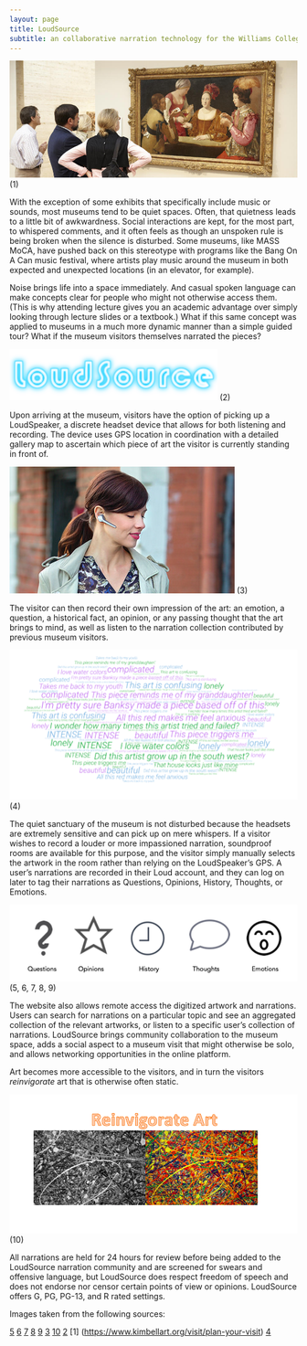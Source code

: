 ```yaml
---
layout: page
title: LoudSource
subtitle: an collaborative narration technology for the Williams College Art Museum
---
```


![Visitors](visitors.jpg)
(1)


With the exception of some exhibits that specifically include music or sounds, most museums tend to be quiet spaces. Often, that quietness leads to a little bit of awkwardness. Social interactions are kept, for the most part, to whispered comments, and it often feels as though an unspoken rule is being broken when the silence is disturbed. Some museums, like MASS MoCA, have pushed back on this stereotype with programs like the Bang On A Can music festival, where artists play music around the museum in both expected and unexpected locations (in an elevator, for example). 

Noise brings life into a space immediately. And casual spoken language can make concepts clear for people who might not otherwise access them. (This is why attending lecture gives you an academic advantage over simply looking through lecture slides or a textbook.)
What if this same concept was applied to museums in a much more dynamic manner than a simple guided tour? What if the museum
visitors themselves narrated the pieces?

![Logo](logo.png)
(2)
	
  Upon arriving at the museum, visitors have the option of picking up a LoudSpeaker, a discrete headset device that allows
  for both listening and recording. The device uses GPS location in coordination with a detailed gallery map to ascertain which piece of art the visitor is currently standing in front of. 
  
  ![Bluetooth](bluetooth.png)
  (3)
  
  The visitor can then record their own impression of the art: 
  an emotion, a question, a historical fact, an opinion, or any passing thought that the art brings to mind, as well as listen
  to the narration collection contributed by previous museum visitors.
  
  ![Words](wordart1.png)
  (4)
  
  The quiet sanctuary of the museum is not disturbed because the headsets are extremely sensitive and can pick up on mere 
whispers. If a visitor wishes to record a louder or more impassioned narration, soundproof rooms are available for this 
purpose, and the visitor simply manually selects the artwork in the room rather than relying on the LoudSpeaker’s GPS. 
A user’s narrations are recorded in their Loud account, and they can log on later to tag their narrations as Questions, 
Opinions, History, Thoughts, or Emotions. 

![Tags](tags.png)
(5, 6, 7, 8, 9)

The website also allows remote access the digitized artwork and narrations. 
Users can search for narrations on a particular topic and see an aggregated collection of the relevant artworks, or listen to a specific user’s collection of narrations. LoudSource brings community collaboration to the museum space, adds a social aspect to a museum visit that might otherwise be solo, and allows networking opportunities in the online platform. 

Art becomes more accessible to the visitors, and in turn the visitors *reinvigorate* art that is otherwise often static.

![Reinvigorate](reinvigorate.png)
(10)

All narrations are held for 24 hours for review before being added to the LoudSource narration community and are screened 
for swears and offensive language, but LoudSource does respect freedom of speech and does not endorse nor censor 
certain points of view or opinions. LoudSource offers G, PG, PG-13, and R rated settings.

Images taken from the following sources:

[5](https://www.iconfinder.com/icons/118617/mark_question_icon)
[6](https://www.iconfinder.com/icons/1654367/favorite_mark_opinion_rating_star_icon)
[7](https://www.iconfinder.com/icons/2124148/app_emotion_essential_ui_icon)
[8](https://www.iconfinder.com/icons/370072/alarm_alert_clock_event_history_schedule_time_icon)
[9](https://www.iconfinder.com/icons/925926/bubble_chat_conversation_friends_talk_icon)
[3](https://www.flickr.com/photos/plantronicsgermany/12655054665/in/photolist-khhsRF-2Qzn4a-aEcTgE-HgctS2-2oSgYj-65iUW4-eCjW9-4Jcc2s-2kz3A2-SR9Ld3-aDrDjF-27yVVQM-e5hbVm-CKov1M-UWqKvw-DEUFxz-qNtanJ-5btGYz-qULmFx-aTaQye-3oH6gU-8jNdVG-2yUWxv-JASaNH-2n3JW5-Fzf5LZ-k968uH-dNT9k6-iFeg5g-vUxVAA-JQNhjt-FCZvDi-ADwShJ-DZTPMd-iFbnUN-CE19p-8K8LHF-iLkPXa-HVM2wU-7KPyb4-q9awKy-Gb3U2n-27n94zL-AqQTGx-qb5Rts-dCBjrY-GaQpMK-3y8wMT-47xXBM-8AC7Tt)
[10](https://www.redbubble.com/people/zeeclark/works/19842562-abstract-jackson-pollock-painting-original-art-titled-jump-in)
[2](https://flamingtext.com/net-fu/jobs/25794784886308388.html)
[1] (https://www.kimbellart.org/visit/plan-your-visit)
[4](https://wordart.com/create)


